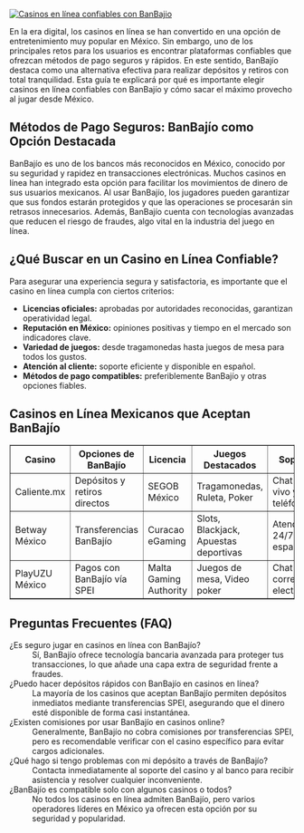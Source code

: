 [![Casinos en línea confiables con BanBajio](https://123-caf.pages.dev/gitsignup.png)](https://vrmoo.ru/Bt82HjjY)

<p>En la era digital, los casinos en línea se han convertido en una opción de entretenimiento muy popular en México. Sin embargo, uno de los principales retos para los usuarios es encontrar plataformas confiables que ofrezcan métodos de pago seguros y rápidos. En este sentido, BanBajío destaca como una alternativa efectiva para realizar depósitos y retiros con total tranquilidad. Esta guía te explicará por qué es importante elegir casinos en línea confiables con BanBajío y cómo sacar el máximo provecho al jugar desde México.</p>  <h2>Métodos de Pago Seguros: BanBajío como Opción Destacada</h2> <p>BanBajío es uno de los bancos más reconocidos en México, conocido por su seguridad y rapidez en transacciones electrónicas. Muchos casinos en línea han integrado esta opción para facilitar los movimientos de dinero de sus usuarios mexicanos. Al usar BanBajío, los jugadores pueden garantizar que sus fondos estarán protegidos y que las operaciones se procesarán sin retrasos innecesarios. Además, BanBajío cuenta con tecnologías avanzadas que reducen el riesgo de fraudes, algo vital en la industria del juego en línea.</p>  <h2>¿Qué Buscar en un Casino en Línea Confiable?</h2> <p>Para asegurar una experiencia segura y satisfactoria, es importante que el casino en línea cumpla con ciertos criterios:</p> <ul>   <li><strong>Licencias oficiales:</strong> aprobadas por autoridades reconocidas, garantizan operatividad legal.</li>   <li><strong>Reputación en México:</strong> opiniones positivas y tiempo en el mercado son indicadores clave.</li>   <li><strong>Variedad de juegos:</strong> desde tragamonedas hasta juegos de mesa para todos los gustos.</li>   <li><strong>Atención al cliente:</strong> soporte eficiente y disponible en español.</li>   <li><strong>Métodos de pago compatibles:</strong> preferiblemente BanBajío y otras opciones fiables.</li> </ul>  <h2>Casinos en Línea Mexicanos que Aceptan BanBajío</h2> <table border="1" cellpadding="8" cellspacing="0">   <thead>     <tr>       <th>Casino</th>       <th>Opciones de BanBajío</th>       <th>Licencia</th>       <th>Juegos Destacados</th>       <th>Soporte</th>     </tr>   </thead>   <tbody>     <tr>       <td>Caliente.mx</td>       <td>Depósitos y retiros directos</td>       <td>SEGOB México</td>       <td>Tragamonedas, Ruleta, Poker</td>       <td>Chat en vivo y teléfono</td>     </tr>     <tr>       <td>Betway México</td>       <td>Transferencias BanBajío</td>       <td>Curacao eGaming</td>       <td>Slots, Blackjack, Apuestas deportivas</td>       <td>Atención 24/7 en español</td>     </tr>     <tr>       <td>PlayUZU México</td>       <td>Pagos con BanBajío vía SPEI</td>       <td>Malta Gaming Authority</td>       <td>Juegos de mesa, Video poker</td>       <td>Chat y correo electrónico</td>     </tr>   </tbody> </table>  <h2>Preguntas Frecuentes (FAQ)</h2> <dl>   <dt>¿Es seguro jugar en casinos en línea con BanBajío?</dt>   <dd>Sí, BanBajío ofrece tecnología bancaria avanzada para proteger tus transacciones, lo que añade una capa extra de seguridad frente a fraudes.</dd>    <dt>¿Puedo hacer depósitos rápidos con BanBajío en casinos en línea?</dt>   <dd>La mayoría de los casinos que aceptan BanBajío permiten depósitos inmediatos mediante transferencias SPEI, asegurando que el dinero esté disponible de forma casi instantánea.</dd>    <dt>¿Existen comisiones por usar BanBajío en casinos online?</dt>   <dd>Generalmente, BanBajío no cobra comisiones por transferencias SPEI, pero es recomendable verificar con el casino específico para evitar cargos adicionales.</dd>    <dt>¿Qué hago si tengo problemas con mi depósito a través de BanBajío?</dt>   <dd>Contacta inmediatamente al soporte del casino y al banco para recibir asistencia y resolver cualquier inconveniente.</dd>    <dt>¿BanBajío es compatible solo con algunos casinos o todos?</dt>   <dd>No todos los casinos en línea admiten BanBajío, pero varios operadores líderes en México ya ofrecen esta opción por su seguridad y popularidad.</dd> </dl>